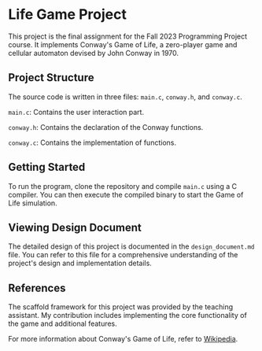 # Life Game Project

This project is the final assignment for the Fall 2023 Programming Project course. It implements Conway's Game of Life, a zero-player game and cellular automaton devised by John Conway in 1970.

## Project Structure
The source code is written in three files: `main.c`, `conway.h`, and `conway.c`.

`main.c`: Contains the user interaction part.

`conway.h`: Contains the declaration of the Conway functions.

`conway.c`: Contains the implementation of functions.

## Getting Started

To run the program, clone the repository and compile `main.c` using a C compiler. You can then execute the compiled binary to start the Game of Life simulation.

## Viewing Design Document
The detailed design of this project is documented in the `design_document.md` file. You can refer to this file for a comprehensive understanding of the project's design and implementation details.



## References

The scaffold framework for this project was provided by the teaching assistant. My contribution includes implementing the core functionality of the game and additional features.


For more information about Conway's Game of Life, refer to [Wikipedia](https://en.wikipedia.org/wiki/Conway%27s_Game_of_Life).

